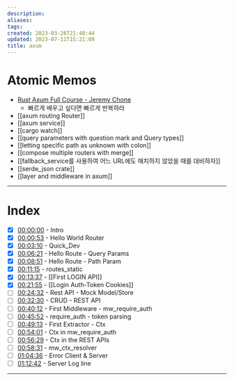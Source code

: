 ```yaml
---
description:
aliases: 
tags: 
created: 2023-03-26T21:48:44
updated: 2023-07-11T15:21:09
title: axum
---
```

# Atomic Memos

- [Rust Axum Full Course - Jeremy Chone](https://www.youtube.com/watch?v=XZtlD_m59sM)
	- 빠르게 배우고 싶다면 빠르게 반복하라
- [[axum routing Router]]
- [[axum service]]
- [[cargo watch]]
- [[query parameters with question mark and Query types]]
- [[letting specific path as unknown with colon]]
- [[compose multiple routers with merge]]
- [[fallback_service를 사용하여 어느 URL에도 매치하지 않았을 때를 대비하자]]
- [[serde_json crate]]
- [[layer and middleware in axum]]

---
# Index

- [x] [00:00:00](https://www.youtube.com/watch?v=XZtlD_m59sM&t=0s) - Intro 
- [x] [00:00:53](https://www.youtube.com/watch?v=XZtlD_m59sM&t=53s) - Hello World Router 
- [x] [00:03:10](https://www.youtube.com/watch?v=XZtlD_m59sM&t=190s) - Quick_Dev 
- [x] [00:06:21](https://www.youtube.com/watch?v=XZtlD_m59sM&t=381s) - Hello Route - Query Params 
- [x] [00:08:51](https://www.youtube.com/watch?v=XZtlD_m59sM&t=531s) - Hello Route - Path Param 
- [x] [00:11:15](https://www.youtube.com/watch?v=XZtlD_m59sM&t=675s) - routes_static 
- [x] [00:13:37](https://www.youtube.com/watch?v=XZtlD_m59sM&t=817s) - [[First LOGIN API]]
- [x] [00:21:55](https://www.youtube.com/watch?v=XZtlD_m59sM&t=1315s) - [[Login Auth-Token Cookies]] 
- [ ] [00:24:32](https://www.youtube.com/watch?v=XZtlD_m59sM&t=1472s) - Rest API - Mock Model/Store 
- [ ] [00:32:30](https://www.youtube.com/watch?v=XZtlD_m59sM&t=1950s) - CRUD - REST API 
- [ ] [00:40:12](https://www.youtube.com/watch?v=XZtlD_m59sM&t=2412s) - First Middleware - mw_require_auth 
- [ ] [00:45:52](https://www.youtube.com/watch?v=XZtlD_m59sM&t=2752s) - require_auth - token parsing 
- [ ] [00:49:13](https://www.youtube.com/watch?v=XZtlD_m59sM&t=2953s) - First Extractor - Ctx 
- [ ] [00:54:01](https://www.youtube.com/watch?v=XZtlD_m59sM&t=3241s) - Ctx in mw_require_auth 
- [ ] [00:56:29](https://www.youtube.com/watch?v=XZtlD_m59sM&t=3389s) - Ctx in the REST APIs 
- [ ] [00:58:31](https://www.youtube.com/watch?v=XZtlD_m59sM&t=3511s) - mw_ctx_resolver
- [ ] [01:04:36](https://www.youtube.com/watch?v=XZtlD_m59sM&t=3876s) - Error Client & Server 
- [ ] [01:12:42](https://www.youtube.com/watch?v=XZtlD_m59sM&t=4362s) - Server Log line

---

